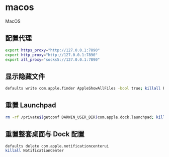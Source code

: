 # macos

MacOS

## 配置代理

```sh
export https_proxy="http://127.0.0.1:7890"
export http_proxy="http://127.0.0.1:7890"
export all_proxy="socks5://127.0.0.1:7890"
```

## 显示隐藏文件

```sh
defaults write com.apple.finder AppleShowAllFiles -bool true; killall Finder
```

## 重置 Launchpad

```sh
rm -rf /private$(getconf DARWIN_USER_DIR)com.apple.dock.launchpad; killall Dock
```

## 重置整套桌面与 Dock 配置

```sh
defaults delete com.apple.notificationcenterui
killall NotificationCenter
```
